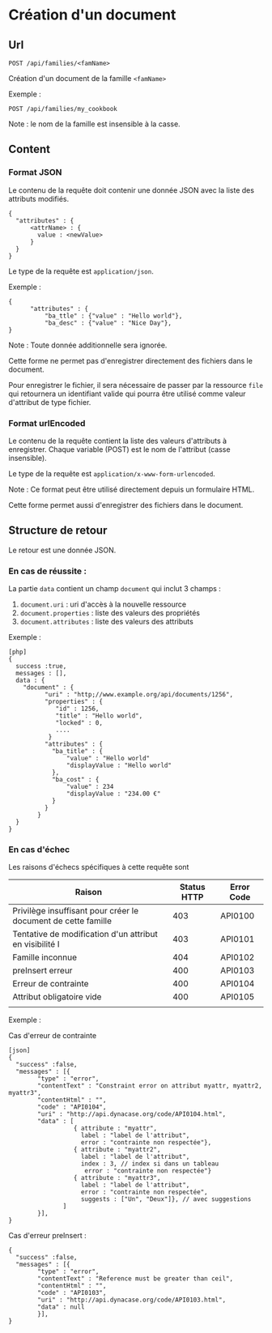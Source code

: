 # Création d'un document 

## Url

    POST /api/families/<famName>


Création d'un document de la famille `<famName>`

Exemple :

    POST /api/families/my_cookbook


Note : le nom de la famille est insensible à la casse.


## Content

### Format JSON

Le contenu de la requête doit contenir une donnée JSON avec la liste des attributs modifiés.

    {
      "attributes" : {
          <attrName> : {
            value : <newValue>
          }
      }
    }

Le type de la requête est `application/json`.

Exemple :

    {
          "attributes" : {
              "ba_ttle" : {"value" : "Hello world"},
              "ba_desc" : {"value" : "Nice Day"},
    }


Note : Toute donnée additionnelle sera ignorée.

Cette forme ne permet pas d'enregistrer directement des fichiers dans le document.

Pour enregistrer le fichier, il sera nécessaire de passer par la ressource
`file` qui retournera un identifiant valide qui pourra être utilisé comme valeur
d'attribut de type fichier.


### Format urlEncoded

Le contenu de la requête contient la liste des valeurs d'attributs à enregistrer.
Chaque variable (POST) est le nom de l'attribut (casse insensible).

Le type de la requête est `application/x-www-form-urlencoded`.

Note : Ce format peut être utilisé directement depuis un formulaire HTML.

Cette forme permet aussi d'enregistrer des fichiers dans le document.

## Structure de retour

Le retour est une donnée JSON.

### En cas de réussite :

La partie `data` contient un champ `document` qui inclut 3 champs :

1.  `document.uri` : uri d'accès à la nouvelle ressource
1.  `document.properties` : liste des valeurs des propriétés
1.  `document.attributes` : liste des valeurs des attributs

Exemple :

    [php]
    {
      success :true,
      messages : [],
      data : {
        "document" : {
              "uri" : "http;//www.example.org/api/documents/1256",
              "properties" : { 
                 "id" : 1256,
                 "title" : "Hello world",
                 "locked" : 0,
                 ....
               }
              "attributes" : { 
                "ba_title" : {
                    "value" : "Hello world"
                    "displayValue : "Hello world"
                },
                "ba_cost" : {
                    "value" : 234
                    "displayValue : "234.00 €"
                }
              }
            }
      }
    }

### En cas d'échec

Les raisons d'échecs spécifiques à cette requête sont 

|                             Raison                            | Status HTTP | Error Code |
| ------------------------------------------------------------- | ----------- | ---------- |
| Privilège insuffisant pour créer le document de cette famille |         403 | API0100    |
| Tentative de modification d'un attribut en visibilité I       |         403 | API0101    |
| Famille inconnue                                              |         404 | API0102    |
| preInsert erreur                                              |         400 | API0103    |
| Erreur de contrainte                                          |         400 | API0104    |
| Attribut obligatoire vide                                     |         400 | API0105    |
|                                                               |             |            |

Exemple : 

Cas d'erreur de contrainte

    [json]
    {
      "success" :false,
      "messages" : [{
            "type" : "error", 
            "contentText" : "Constraint error on attribut myattr, myattr2, myattr3",
            "contentHtml" : "",
            "code" : "API0104", 
            "uri" : "http://api.dynacase.org/code/API0104.html",
            "data" : [
                      { attribute : "myattr", 
                        label : "label de l'attribut", 
                        error : "contrainte non respectée"},
                      { attribute : "myattr2", 
                        label : "label de l'attribut", 
                        index : 3, // index si dans un tableau
                         error : "contrainte non respectée"} 
                      { attribute : "myattr3", 
                        label : "label de l'attribut", 
                        error : "contrainte non respectée",
                        suggests : ["Un", "Deux"]}, // avec suggestions
                   ]
            }],
    }


Cas d'erreur preInsert :

    {
      "success" :false,
      "messages" : [{
            "type" : "error", 
            "contentText" : "Reference must be greater than ceil",
            "contentHtml" : "",
            "code" : "API0103", 
            "uri" : "http://api.dynacase.org/code/API0103.html",
            "data" : null
            }],
    }




